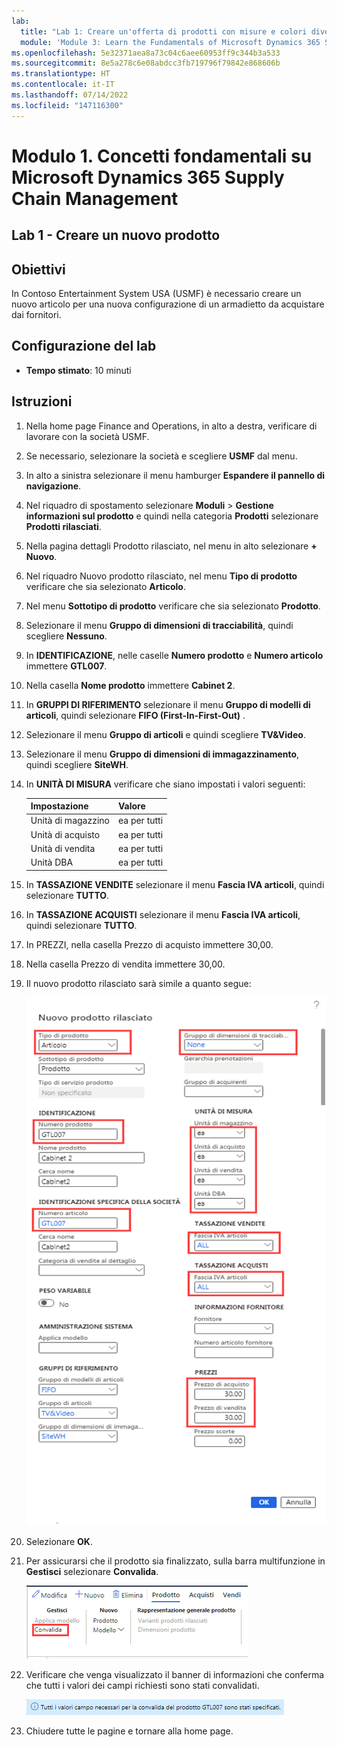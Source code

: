 ```yaml
---
lab:
  title: "Lab 1: Creare un'offerta di prodotti con misure e colori diversi"
  module: 'Module 3: Learn the Fundamentals of Microsoft Dynamics 365 Supply Chain Management'
ms.openlocfilehash: 5e32371aea8a73c04c6aee60953ff9c344b3a533
ms.sourcegitcommit: 8e5a278c6e08abdcc3fb719796f79842e868606b
ms.translationtype: HT
ms.contentlocale: it-IT
ms.lasthandoff: 07/14/2022
ms.locfileid: "147116300"
---
```

# <a name="module-1-learn-the-fundamentals-of-microsoft-dynamics-365-supply-chain-management"></a>Modulo 1. Concetti fondamentali su Microsoft Dynamics 365 Supply Chain Management

## <a name="lab-1---create-a-new-product"></a>Lab 1 - Creare un nuovo prodotto

## <a name="objectives"></a>Obiettivi

In Contoso Entertainment System USA (USMF) è necessario creare un nuovo articolo per una nuova configurazione di un armadietto da acquistare dai fornitori.

## <a name="lab-setup"></a>Configurazione del lab

   - **Tempo stimato**: 10 minuti

## <a name="instructions"></a>Istruzioni

1. Nella home page Finance and Operations, in alto a destra, verificare di lavorare con la società USMF.

1. Se necessario, selezionare la società e scegliere **USMF** dal menu.

1. In alto a sinistra selezionare il menu hamburger **Espandere il pannello di navigazione**.

1. Nel riquadro di spostamento selezionare **Moduli** > **Gestione informazioni sul prodotto** e quindi nella categoria **Prodotti** selezionare **Prodotti rilasciati**.

1. Nella pagina dettagli Prodotto rilasciato, nel menu in alto selezionare **+ Nuovo**.

1. Nel riquadro Nuovo prodotto rilasciato, nel menu **Tipo di prodotto** verificare che sia selezionato **Articolo**.

1. Nel menu **Sottotipo di prodotto** verificare che sia selezionato **Prodotto**.

1. Selezionare il menu **Gruppo di dimensioni di tracciabilità**, quindi scegliere **Nessuno**.

1. In **IDENTIFICAZIONE**, nelle caselle **Numero prodotto** e **Numero articolo** immettere **GTL007**.

1. Nella casella **Nome prodotto** immettere **Cabinet 2**.

1. In **GRUPPI DI RIFERIMENTO** selezionare il menu **Gruppo di modelli di articoli**, quindi selezionare **FIFO (First-In-First-Out)** .

1. Selezionare il menu **Gruppo di articoli** e quindi scegliere **TV&Video**.

1. Selezionare il menu **Gruppo di dimensioni di immagazzinamento**, quindi scegliere **SiteWH**.

1. In **UNITÀ DI MISURA** verificare che siano impostati i valori seguenti:

    | **Impostazione**| **Valore**|
    | :--- | :--- |
    | Unità di magazzino| ea per tutti|
    | Unità di acquisto| ea per tutti|
    | Unità di vendita| ea per tutti|
    | Unità DBA| ea per tutti|

1. In **TASSAZIONE VENDITE** selezionare il menu **Fascia IVA articoli**, quindi selezionare **TUTTO**.

1. In **TASSAZIONE ACQUISTI** selezionare il menu **Fascia IVA articoli**, quindi selezionare **TUTTO**.

1. In PREZZI, nella casella Prezzo di acquisto immettere 30,00.

1. Nella casella Prezzo di vendita immettere 30,00.

1. Il nuovo prodotto rilasciato sarà simile a quanto segue:

    ![Schermata che mostra il modulo del nuovo prodotto rilasciato completato](./media/lp1-m2-new-release-product.png)

1. Selezionare **OK**.

1. Per assicurarsi che il prodotto sia finalizzato, sulla barra multifunzione in **Gestisci** selezionare **Convalida**.

    ![Schermata che mostra la barra multifunzione con il comando Convalida evidenziato](./media/lp1-m2-validate-ribbon-bar.png)

1. Verificare che venga visualizzato il banner di informazioni che conferma che tutti i valori dei campi richiesti sono stati convalidati.

    ![Schermata della notifica informativa che indica che tutti i campi richiesti sono stati convalidati](./media/lp1-m2-confirmation-of-validation.png)

1. Chiudere tutte le pagine e tornare alla home page.
